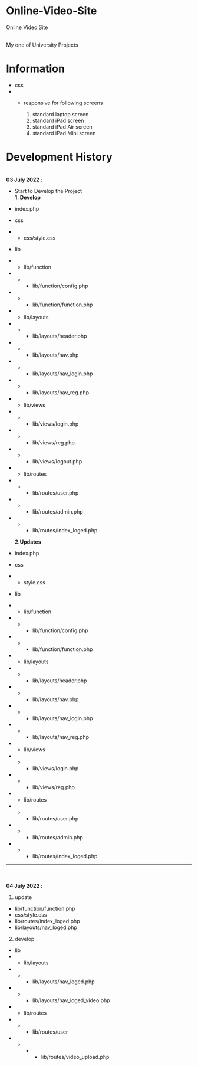 # Online-Video-Site
Online Video Site 
<br><br>

My one of University Projects<br>
# Information
 - css
 - - responsive for following screens


        1. standard laptop screen 
        2. standard iPad screen
        3. standard iPad Air screen
        4. standard iPad Mini screen







# Development History



<br>
<b>03 July 2022 :</b><br>


  - Start to Develop the Project<br>
    <b>1. Develop</b>
  - index.php    
  - css
  - - css/style.css
  - lib
  - - lib/function
  - - - lib/function/config.php
  - - - lib/function/function.php
  - - lib/layouts
  - - - lib/layouts/header.php
  - - - lib/layouts/nav.php
  - - - lib/layouts/nav_login.php
  - - - lib/layouts/nav_reg.php
  - - lib/views
  - - - lib/views/login.php
  - - - lib/views/reg.php
  - - - lib/views/logout.php  
  - - lib/routes
  - - - lib/routes/user.php
  - - - lib/routes/admin.php
  - - - lib/routes/index_loged.php
  

  

    <b>2.Updates</b>
  - index.php
  - css
  - - style.css
  - lib
  - - lib/function
  - - - lib/function/config.php
  - - - lib/function/function.php
  - - lib/layouts
  - - - lib/layouts/header.php
  - - - lib/layouts/nav.php
  - - - lib/layouts/nav_login.php
  - - - lib/layouts/nav_reg.php
  - - lib/views
  - - - lib/views/login.php
  - - - lib/views/reg.php
  - - lib/routes
  - - - lib/routes/user.php
  - - - lib/routes/admin.php
  - - - lib/routes/index_loged.php

<hr>

<br><br>
<b>04 July 2022 :</b><br>
  01. update<br>
   - lib/function/function.php
   - css/style.css
   - lib/routes/index_loged.php
   - lib/layouts/nav_loged.php

   
  02. develop
   - lib
   - - lib/layouts
   - - - lib/layouts/nav_loged.php
   - - - lib/layouts/nav_loged_video.php
   - - lib/routes
   - - - lib/routes/user
   - - - - lib/routes/video_upload.php
   
